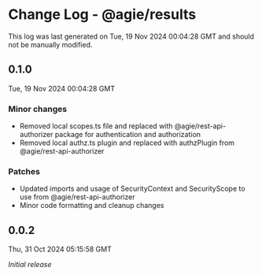 # Change Log - @agie/results

This log was last generated on Tue, 19 Nov 2024 00:04:28 GMT and should not be manually modified.

## 0.1.0
Tue, 19 Nov 2024 00:04:28 GMT

### Minor changes

- Removed local scopes.ts file and replaced with @agie/rest-api-authorizer package for authentication and authorization
- Removed local authz.ts plugin and replaced with authzPlugin from @agie/rest-api-authorizer

### Patches

- Updated imports and usage of SecurityContext and SecurityScope to use from @agie/rest-api-authorizer
- Minor code formatting and cleanup changes

## 0.0.2
Thu, 31 Oct 2024 05:15:58 GMT

_Initial release_

